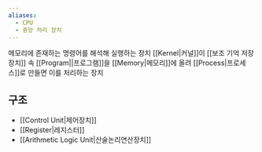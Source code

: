 ```yaml
---
aliases:
  - CPU
  - 중앙 처리 장치
---
```

메모리에 존재하는 명령어를 해석해 실행하는 장치
[[Kernel|커널]]이 [[보조 기억 저장 장치]] 속 [[Program||프로그램]]을 [[Memory|메모리]]에 올려 [[Process|프로세스]]로 만들면 이를 처리하는 장치

## 구조
- [[Control Unit|제어장치]]
- [[Register|레지스터]]
- [[Arithmetic Logic Unit|산술논리연산장치]]
